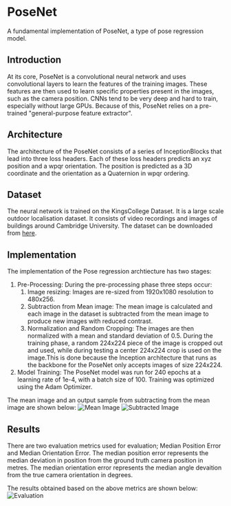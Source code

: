 # PoseNet
A fundamental implementation of PoseNet, a type of pose regression model.

## Introduction
At its core, PoseNet is a convolutional neural network and uses convolutional layers to learn the features of the training images. These features are then used to learn specific properties present in the images, such as the camera position. CNNs tend to be very deep and hard to train, especially without large GPUs. Because of this, PoseNet relies on a pre-trained "general-purpose feature extractor".

## Architecture
The architecture of the PoseNet consists of a series of InceptionBlocks that lead into three loss headers. Each of these loss headers predicts an xyz position and a wpqr orientation. The position is predicted as a 3D coordinate and the orientation as a Quaternion in wpqr ordering.

## Dataset 
The neural network is trained on the KingsCollege Dataset. It is a large scale outdoor localisation dataset. It consists of video recordings and images of buildings around Cambridge University. The dataset can be downloaded from [here](https://www.repository.cam.ac.uk/bitstream/handle/1810/251342/KingsCollege.zip).

## Implementation
The implementation of the Pose regression archtiecture has two stages:
1. Pre-Processing: During the pre-processing phase three steps occur:
   1. Image resizing: Images are re-sized from 1920x1080 resolution to 480x256. 
   2. Subtraction from Mean image: The mean image is calculated and each image in the dataset is subtracted from the mean image to      produce new images with reduced contrast.
   3. Normalization and Random Cropping: The images are then normalized with a mean and standard deviation of 0.5. During the            training phase, a random 224x224 piece of the image is cropped out and used, while during testing a center 224x224 crop is used      on the image.This is done because the Inception architecture that runs as the backbone for the PoseNet only accepts images of        size 224x224.
2. Model Training: The PoseNet model was run for 240 epochs at a learning rate of 1e-4, with a batch size of 100. Training was optimized using the Adam Optimizer. 

The mean image and an output sample from subtracting from the mean image are shown below:
![Mean Image](mean_check.png)
![Subtracted Image](data_check.png)

## Results
There are two evaluation metrics used for evaluation; Median Position Error and Median Orientation Error. The median position error represents the median deviation in position from the ground truth camera position in metres. The median orientation error represents the median angle devaition from the true camera orientation in degrees.

The results obtained based on the above metrics are shown below:
![Evaluation](eval.png)


